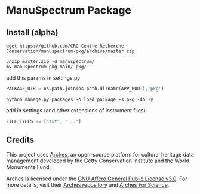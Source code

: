 # ManuSpectrum Package

## Install (alpha)

```shell
wget https://github.com/CRC-Centre-Recherche-Conservation/manuspectrum-pkg/archive/master.zip
```

```shell
unzip master.zip -d manuspectrum/
mv manuspectrum-pkg-main/ pkg/
```

add this params in settings.py
```python
PACKAGE_DIR = os.path.join(os.path.dirname(APP_ROOT),'pkg')
```


```shell
python manage.py packages -o load_package -s pkg -db -y
```


add in settings (and other extensions of instrument files)
```python
FILE_TYPES += ["txt", "..."]
```

## Credits

This project uses [Arches](https://www.archesproject.org/), an open-source platform for cultural heritage data management developed by the Getty Conservation Institute and the World Monuments Fund.

Arches is licensed under the [GNU Affero General Public License v3.0](https://www.gnu.org/licenses/agpl-3.0.html). For more details, visit their [Arches repository](https://github.com/archesproject/arches) and [Arches For Science](https://github.com/archesproject/arches-for-science).
